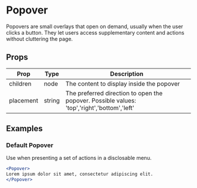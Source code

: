 # Popover

Popovers are small overlays that open on demand, usually when the user clicks a button. They let users access supplementary content and actions without cluttering the page.

## Props

| Prop | Type | Description |
| ---- | ---- | ----------- |
| children | node | The content to display inside the popover |
| placement | string | The preferred direction to open the popover. Possible values: 'top','right','bottom','left' |

## Examples

###  Default Popover

Use when presenting a set of actions in a disclosable menu.

```jsx
<Popover>
Lorem ipsum dolor sit amet, consectetur adipiscing elit.
</Popover>
```
